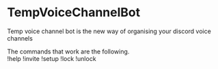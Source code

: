 # TempVoiceChannelBot
Temp voice channel bot is the new way of organising your discord voice channels

The commands that work are the following.<br>
!help
!invite
!setup
!lock
!unlock
